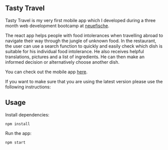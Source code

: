 ## Tasty Travel

Tasty Travel is my very first mobile app which I developed during a three month web development bootcamp at [neuefische](https://www.neuefische.de/).

The react app helps people with food intolerances when travelling abroad to navigate their way through the jungle of unknown food. In the restaurant, the user can use a search function to quickly and easily check which dish is suitable for his individual food intolerance. He also receives helpful translations, pictures and a list of ingredients. He can then make an informed decision or alternatively choose another dish.

You can check out the mobile app [here](https://capstone-project-aaa24.firebaseapp.com/).

If you want to make sure that you are using the latest version please use the following instructions:

## Usage

Install dependencies:

```
npm install
```

Run the app:

```
npm start
```
